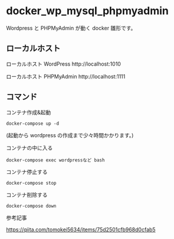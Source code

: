 <!-- @format -->

# docker_wp_mysql_phpmyadmin

Wordpress と PHPMyAdmin が動く docker 雛形です。

## ローカルホスト

ローカルホスト WordPress
http://localhost:1010

ローカルホスト PHPMyAdmin
http://localhost:1111

## コマンド

コンテナ作成&起動

```
docker-compose up -d
```

(起動から wordpress の作成まで少々時間かかります。)

コンテナの中に入る

```
docker-compose exec wordpressなど bash
```

コンテナ停止する

```
docker-compose stop
```

コンテナ削除する

```
docker-compose down
```

参考記事

https://qiita.com/tomokei5634/items/75d2501cfb968d0cfab5
